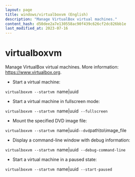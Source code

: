 ```yaml
---
layout: page
title: windows/virtualboxvm (English)
description: "Manage VirtualBox virtual machines."
content_hash: d50dee2a7e130558ac90f439c626cf2dc826bb1e
last_modified_at: 2023-07-16
---
```

# virtualboxvm

Manage VirtualBox virtual machines.
More information: <https://www.virtualbox.org>.

- Start a virtual machine:

`virtualboxvm --startvm `<span class="tldr-var badge badge-pill bg-dark-lm bg-white-dm text-white-lm text-dark-dm font-weight-bold">name|uuid</span>

- Start a virtual machine in fullscreen mode:

`virtualboxvm --startvm `<span class="tldr-var badge badge-pill bg-dark-lm bg-white-dm text-white-lm text-dark-dm font-weight-bold">name|uuid</span>` --fullscreen`

- Mount the specified DVD image file:

`virtualboxvm --startvm `<span class="tldr-var badge badge-pill bg-dark-lm bg-white-dm text-white-lm text-dark-dm font-weight-bold">name|uuid</span>` --dvd `<span class="tldr-var badge badge-pill bg-dark-lm bg-white-dm text-white-lm text-dark-dm font-weight-bold">path\to\image_file</span>

- Display a command-line window with debug information:

`virtualboxvm --startvm `<span class="tldr-var badge badge-pill bg-dark-lm bg-white-dm text-white-lm text-dark-dm font-weight-bold">name|uuid</span>` --debug-command-line`

- Start a virtual machine in a paused state:

`virtualboxvm --startvm `<span class="tldr-var badge badge-pill bg-dark-lm bg-white-dm text-white-lm text-dark-dm font-weight-bold">name|uuid</span>` --start-paused`
